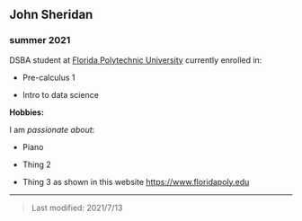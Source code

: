 ## John Sheridan

### summer 2021 

DSBA student at [Florida Polytechnic University](https://www.floridapoly.edu) currently enrolled in: 

- Pre-calculus 1

- Intro to data science

**Hobbies:**

I am _passionate about_: 

- Piano

- Thing 2

- Thing 3 as shown in this website <https://www.floridapoly.edu>

***

> Last modified: 2021/7/13